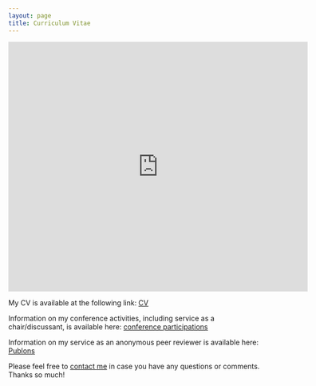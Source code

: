 ```yaml
---
layout: page
title: Curriculum Vitae
---
```



  <iframe src="https://docs.google.com/gview?url=https://github.com/jktboston/jktboston.github.io/blob/01f183f20b0bee75385ac0f1ec60daced3269d95/img/JBoston_CV_Jan2023.pdf" style="width:600px; height:500px;" frameborder="0"></iframe>

<p>My CV is available at the following link: <a href="https://www.dropbox.com/s/zbrl2a99lmlyf95/JBoston_CV_Jan2023.pdf?dl=0">CV</a></p>



<p>Information on my conference activities, including service as a chair/discussant, is available here: <a href="https://www.dropbox.com/s/pbmy8zpvv8o61og/Boston_Conf_sept2022.pdf?dl=0" target="_blank">conference participations</a></p>

<p>Information on my service as an anonymous peer reviewer is available here: <a href="https://www.webofscience.com/wos/author/record/1441944" target="_blank">Publons</a></p>


<p>Please feel free to 
<a href="mailto:jboston@bgsu.edu" target="_blank">contact me</a> in case you have any questions or comments. Thanks so much!</p>
